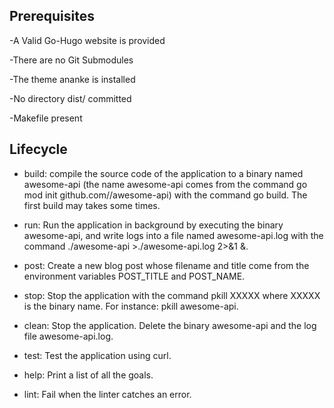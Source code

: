 ## Prerequisites

-A Valid Go-Hugo website is provided

-There are no Git Submodules

-The theme ananke is installed

-No directory dist/ committed

-Makefile present

## Lifecycle

- build: compile the source code of the application to a binary named awesome-api (the name awesome-api comes from the command go mod init github.com/<your github handle>/awesome-api) with the command go build. The first build may takes some times.

- run: Run the application in background by executing the binary awesome-api, and write logs into a file named awesome-api.log with the command ./awesome-api >./awesome-api.log 2>&1 &.

- post: Create a new blog post whose filename and title come from the environment variables POST_TITLE and POST_NAME.

- stop: Stop the application with the command pkill XXXXX where XXXXX is the binary name. For instance: pkill awesome-api.

- clean: Stop the application. Delete the binary awesome-api and the log file awesome-api.log.

- test: Test the application using curl.

- help: Print a list of all the goals.

- lint: Fail when the linter catches an error.